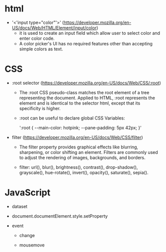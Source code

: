 # html
- '<'input type="color"'>'  (https://developer.mozilla.org/en-US/docs/Web/HTML/Element/input/color)
  - it is used to create an input field which allow user to select color and enter color code. 
  - A color picker's UI has no required features other than accepting simple colors as text.

# CSS
- :root selector     (https://developer.mozilla.org/en-US/docs/Web/CSS/:root)
  - The :root CSS pseudo-class matches the root element of a tree representing the document. Applied to HTML, :root represents the <html> element and is identical to the selector html, except that its specificity is higher.

  - :root can be useful to declare global CSS Variables:
  
      ':root {
        --main-color: hotpink;
        --pane-padding: 5px 42px;
      }'
    
- filter     (https://developer.mozilla.org/en-US/docs/Web/CSS/filter)
  - The filter property provides graphical effects like blurring, sharpening, or color shifting an element. 
    Filters are commonly used to adjust the rendering of images, backgrounds, and borders.
    
  - filter: url(), blur(), brightness(), contrast(), drop-shadow(), grayscale(), hue-rotate(), invert(), opacity(), saturate(), sepia().    
    
# JavaScript    
- dataset

- document.documentElement.style.setProperty

- event
  - change
  
  - mousemove
